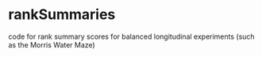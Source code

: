 # rankSummaries
code for rank summary scores for balanced longitudinal experiments (such as the Morris Water Maze)
